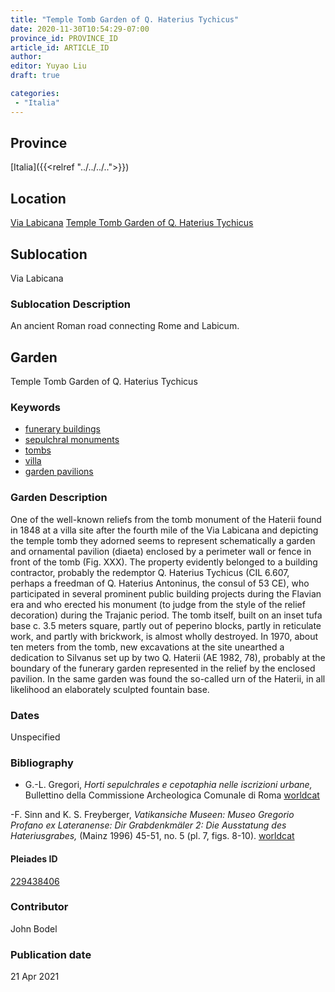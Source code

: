 ```yaml
---
title: "Temple Tomb Garden of Q. Haterius Tychicus"
date: 2020-11-30T10:54:29-07:00
province_id: PROVINCE_ID
article_id: ARTICLE_ID
author:
editor: Yuyao Liu
draft: true

categories:
 - "Italia"
---
```


## Province
[Italia]({{<relref "../../../..">}})

## Location
[Via Labicana](https://pleiades.stoa.org/places/74935822)
[Temple Tomb Garden of Q. Haterius Tychicus](https://pleiades.stoa.org/places/229438406)

<!--### Location Description-->

<!-- LEAVE THIS BLANK FOR NOW -->

## Sublocation
Via Labicana

### Sublocation Description
An ancient Roman road connecting Rome and Labicum.


## Garden
Temple Tomb Garden of Q. Haterius Tychicus

### Keywords
- [funerary buildings](http://vocab.getty.edu/page/aat/300005866)
- [sepulchral monuments](http://vocab.getty.edu/page/aat/300005909)
- [tombs](http://vocab.getty.edu/page/aat/300005926)
- [villa](http://vocab.getty.edu/page/aat/300005517)
- [garden pavilions](http://vocab.getty.edu/page/aat/300006819)

### Garden Description

One of the well-known reliefs from the tomb monument of the Haterii found in 1848 at a villa site after the fourth mile of the Via Labicana and depicting the temple tomb they adorned seems to represent schematically a garden and ornamental pavilion (diaeta) enclosed by a perimeter wall or fence in front of the tomb (Fig. XXX). The property evidently belonged to a building contractor, probably the redemptor Q. Haterius Tychicus (CIL 6.607, perhaps a  freedman of Q. Haterius Antoninus, the consul of 53 CE), who participated in several prominent public building projects during the Flavian era and who erected his monument (to judge from the style of the relief decoration) during the Trajanic period. The tomb itself, built on an inset tufa base c. 3.5 meters square, partly out of peperino blocks, partly in reticulate work, and partly with brickwork, is almost wholly destroyed. In 1970, about ten meters from the tomb, new excavations at the site unearthed a dedication to Silvanus set up by two Q. Haterii (AE 1982, 78), probably at the boundary of the funerary garden represented in the relief by the enclosed pavilion. In the same garden was found the so-called urn of the Haterii, in all likelihood an elaborately sculpted fountain base.




### Dates
Unspecified


### Bibliography
- G.-L. Gregori, *Horti sepulchrales e cepotaphia nelle iscrizioni urbane,* Bullettino della Commissione Archeologica Comunale di Roma [worldcat](http://www.worldcat.org/oclc/886794800)

-F. Sinn and K. S. Freyberger, *Vatikansiche Museen: Museo Gregorio Profano ex Lateranense: Dir Grabdenkmäler 2: Die Ausstatung des Hateriusgrabes,* (Mainz 1996) 45-51, no. 5 (pl. 7, figs. 8-10). [worldcat](http://www.worldcat.org/oclc/312453022)




<!--#### Periodo ID-->

<!-- [PERIODO_ID](https://pleiades.stoa.org/places/PLEIADES_ID) -->

#### Pleiades ID

[229438406](https://pleiades.stoa.org/places/229438406)



### Contributor
John Bodel


### Publication date


21 Apr 2021
<!--### Related articles-->

<!-- Links to other related articles. Leave blank for now -->